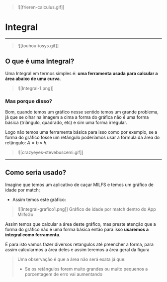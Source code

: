 > ![[frieren-calculus.gif]]
# Integral



----

> ![[touhou-iosys.gif]]
## O que é uma Integral?

Uma Integral em termos simples é: **uma ferramenta usada para calcular a área abaixo de uma curva**.

> ![[Integral-1.png]]

### Mas porque disso?
Bom, quando temos um gráfico nesse sentido temos um grande problema, já que se olhar na imagem a cima a forma do gráfica não é uma forma básica (triângulo, quadrado, etc) e sim uma forma irregular. 

Logo não temos uma ferramenta básica para isso como por exemplo, se a forma do gráfico fosse um retângulo poderíamos usar a fórmula da área do retângulo: $A = b \times h$.

> ![[crazyeyes-stevebuscemi.gif]]


---

## Como seria usado?
Imagine que temos um aplicativo de caçar MILFS e temos um  gráfico de idade por match;

- Assim temos este gráfico:
> ![[Integral-grafico1.png]]
> Gráfico de idade por match dentro do App MilfsGo

Assim temos que calcular a área deste gráfico, mas preste atenção que a forma do gráfico não é uma forma básica então para isso **usaremos a integral como ferramenta**.

E para isto vamos fazer diversos retangulos até preencher a forma, para assim calcularmos a área deles e assim teremos a área geral da figura

> Uma observação é que a área não será exata já que: 
> - Se os retângulos forem muito grandes ou muito pequenos a porcentagem de erro vai aumentando

